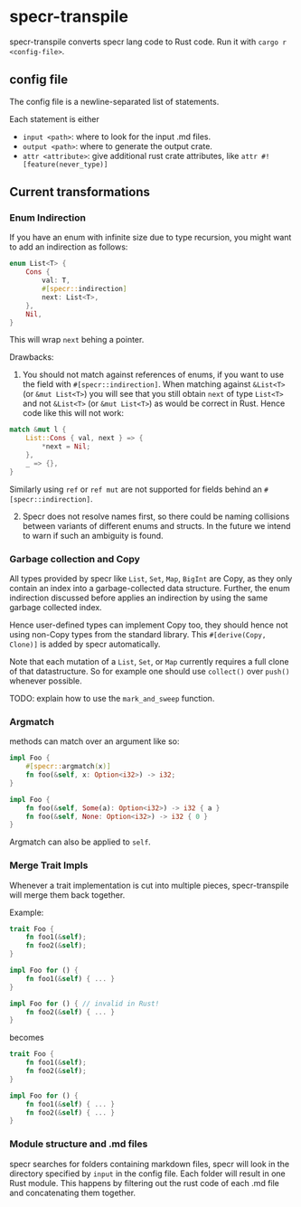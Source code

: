 # specr-transpile

specr-transpile converts specr lang code to Rust code.
Run it with `cargo r <config-file>`.

## config file

The config file is a newline-separated list of statements.

Each statement is either

- `input <path>`: where to look for the input .md files.
- `output <path>`: where to generate the output crate.
- `attr <attribute>`: give additional rust crate attributes, like `attr #![feature(never_type)]`

## Current transformations

### Enum Indirection

If you have an enum with infinite size due to type recursion,
you might want to add an indirection as follows:
```rust
enum List<T> {
    Cons {
        val: T,
        #[specr::indirection]
        next: List<T>,
    },
    Nil,
}
```
This will wrap `next` behing a pointer.

Drawbacks:
1. You should not match against references of enums, if you want to use the field with `#[specr::indirection]`.
When matching against `&List<T>` (or `&mut List<T>`) you will see that you still obtain `next` of type `List<T>` and not `&List<T>` (or `&mut List<T>`) as would be correct in Rust.
Hence code like this will not work:
```rust
match &mut l {
    List::Cons { val, next } => {
        *next = Nil;
    },
    _ => {},
}
```
Similarly using `ref` or `ref mut` are not supported for fields behind an `#[specr::indirection]`.

2. Specr does not resolve names first, so there could be naming collisions between variants of different enums and structs.
In the future we intend to warn if such an ambiguity is found.

### Garbage collection and Copy
All types provided by specr like `List`, `Set`, `Map`, `BigInt` are Copy, as they only contain an index into a garbage-collected data structure.
Further, the enum indirection discussed before applies an indirection by using the same garbage collected index.

Hence user-defined types can implement Copy too, they should hence not using non-Copy types from the standard library.
This `#[derive(Copy, Clone)]` is added by specr automatically.

Note that each mutation of a `List`, `Set`, or `Map` currently requires a full clone of that datastructure.
So for example one should use `collect()` over `push()` whenever possible.

TODO: explain how to use the `mark_and_sweep` function.

### Argmatch
methods can match over an argument like so:
```rust
impl Foo {
    #[specr::argmatch(x)]
    fn foo(&self, x: Option<i32>) -> i32;
}

impl Foo {
    fn foo(&self, Some(a): Option<i32>) -> i32 { a }
    fn foo(&self, None: Option<i32>) -> i32 { 0 }
}
```
Argmatch can also be applied to `self`.

### Merge Trait Impls
Whenever a trait implementation is cut into multiple pieces, specr-transpile will merge them back together.

Example:
```rust
trait Foo {
    fn foo1(&self);
    fn foo2(&self);
}

impl Foo for () {
    fn foo1(&self) { ... }
}

impl Foo for () { // invalid in Rust!
    fn foo2(&self) { ... }
}
```

becomes

```rust
trait Foo {
    fn foo1(&self);
    fn foo2(&self);
}

impl Foo for () {
    fn foo1(&self) { ... }
    fn foo2(&self) { ... }
}
```

### Module structure and .md files
specr searches for folders containing markdown files, specr will look in the directory specified by `input` in the config file.
Each folder will result in one Rust module.
This happens by filtering out the rust code of each .md file and concatenating them together.
